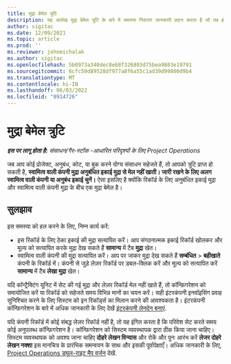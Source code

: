 ```yaml
---
title: मुद्रा बेमेल त्रुटि
description: यह आलेख मुद्रा बेमेल त्रुटि के बारे में समस्या निवारण जानकारी प्रदान करता है जो तब होती है जब आप विशिष्ट रिकॉर्ड प्रकार सहेजते हैं।
author: sigitac
ms.date: 12/09/2021
ms.topic: article
ms.prod: ''
ms.reviewer: johnmichalak
ms.author: sigitac
ms.openlocfilehash: 5b0973a340dec8e68f326803d75bea9803e19791
ms.sourcegitcommit: 6cfc50d89528df977a8f6a55c1ad39d99800d9b4
ms.translationtype: MT
ms.contentlocale: hi-IN
ms.lasthandoff: 06/03/2022
ms.locfileid: "8914726"
---
```

# <a name="currency-mismatch-error"></a>मुद्रा बेमेल त्रुटि 

_**इस पर लागू होता है:** संसाधन/गैर-स्टॉक -आधारित परिदृश्यों के लिए Project Operations_

जब आप कोई प्रोजेक्ट, अनुबंध, कोट, या बुक करने योग्य संसाधन सहेजते हैं, तो आपको त्रुटि प्राप्त हो सकती है, **स्वामित्व वाली कंपनी मुद्रा अनुबंधित इकाई मुद्रा से मेल नहीं खाती। जारी रखने के लिए अलग स्वामित्व वाली कंपनी या अनुबंध इकाई चुनें।** ऐसा इसलिए है क्योंकि रिकॉर्ड के लिए अनुबंधित इकाई मुद्रा और स्वामित्व वाली कंपनी मुद्रा के बीच एक मुद्रा बेमेल है।


## <a name="resolution"></a>सुलझाव

इस समस्या को हल करने के लिए, निम्न कार्य करें:
- इस रिकॉर्ड के लिए ठेका इकाई की मुद्रा सत्यापित करें। आप संगठनात्मक इकाई रिकॉर्ड खोलकर और मूल्य को सत्यापित करके मुद्रा देख सकते हैं **सामान्य** में टैब **मुद्रा** खेत।
- स्वामित्व वाली कंपनी की मुद्रा सत्यापित करें। आप पर जाकर मुद्रा देख सकते हैं **सम्बंधित** > **बहीखाते** कंपनी के रिकॉर्ड में। कंपनी से जुड़े लेज़र रिकॉर्ड पर डबल-क्लिक करें और मूल्य को सत्यापित करें **सामान्य** में टैब **लेखा मुद्रा** खेत।

यदि कॉन्ट्रैक्टिंग यूनिट में सेट की गई मुद्रा और लेज़र रिकॉर्ड मेल नहीं खाते हैं, तो कॉन्फ़िगरेशन को समायोजित करें या रिकॉर्ड को सहेजते समय विभिन्न मानों का चयन करें। सही इंटरकंपनी इनवॉइसिंग प्रवाह सुनिश्चित करने के लिए सिस्टम को इन रिकॉर्ड्स का मिलान करने की आवश्यकता है। इंटरकंपनी कॉन्फ़िगरेशन के बारे में अधिक जानकारी के लिए देखें [इंटरकंपनी लेनदेन बनाएं](../../project-accounting/create-intercompany-transactions.md).

यदि कंपनी रिकॉर्ड में कोई संबद्ध लेज़र रिकॉर्ड नहीं है, तो यह इंगित करता है कि परिवेश सेट करते समय कोई अनुपलब्ध कॉन्फ़िगरेशन है। कॉन्फ़िगरेशन को सिस्टम व्यवस्थापक द्वारा ठीक किया जाना चाहिए। सिस्टम व्यवस्थापक को अवश्य जाना चाहिए **दोहरे लेखन विन्यास** और रोकें और पुनः आरंभ करें **लेजर दोहरे लेखन नक्शा** इस मानचित्र के प्रारंभिक समन्वयन के साथ और इसकी पूर्वापेक्षाएँ। अधिक जानकारी के लिए, [Project Operations ड्यूल-राइट मैप वर्जन](../../environment/resource-dual-write-maps.md) देखें.

